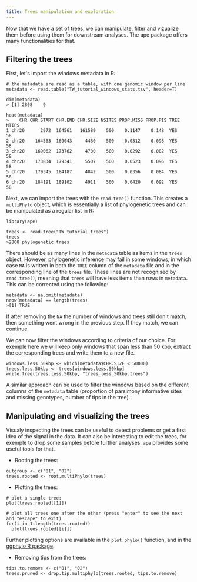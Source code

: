 ```yaml
---
title: Trees manipulation and exploration
---
```


Now that we have a set of trees, we can manipulate, filter and vizualize them before using them for downstream analyses. The ape package offers many functionalities for that.

## Filtering the trees

First, let's import the windows metadata in R: 

```R:
# the metadata are read as a table, with one genomic window per line
metadata <- read.table("TW_tutorial_windows_stats.tsv", header=T)

dim(metadata)
> [1] 2808    9

head(metadata)
>    CHR CHR.START CHR.END CHR.SIZE NSITES PROP.MISS PROP.PIS TREE NTIPS
1 chr20      2972  164561   161589    500    0.1147    0.148  YES    58
2 chr20    164563  169043     4480    500    0.0312    0.098  YES    58
3 chr20    169062  173762     4700    500    0.0292    0.082  YES    58
4 chr20    173834  179341     5507    500    0.0523    0.096  YES    58
5 chr20    179345  184187     4842    500    0.0356    0.084  YES    58
6 chr20    184191  189102     4911    500    0.0420    0.092  YES    58
```
Next, we can import the trees with the `read.tree()` function. This creates a `multiPhylo` object, which is essentially a list of phylogenetic trees and can be manipulated as a regular list in R:
```R:
library(ape)

trees <- read.tree("TW_tutorial.trees")
trees
>2808 phylogenetic trees
```
There should be as many lines in the `metadata` table as items in the `trees` object. However, phylogenetic inference may fail in some windows, in which case `NA` is written in both the `TREE` column of the `metadata` file and in the corresponding line of the `trees` file. These lines are not recognised by `read.tree()`, meaning that `trees` will have less items than rows in `metadata`. This can be corrected using the following:

```R:
metadata <- na.omit(metadata)
nrow(metadata) == length(trees)
>[1] TRUE
```
If after removing the `NA` the number of windows and trees still don't match, then something went wrong in the previous step. If they match, we can continue.

We can now filter the windows according to criteria of our choice. For exemple here we will keep only windows that span less than 50 kbp, extract the corresponding trees and write them to a new file.

```R:
windows.less.50kbp <- which(metadata$CHR.SIZE < 50000)
trees.less.50kbp <- trees[windows.less.50kbp]
write.tree(trees.less.50kbp, "trees_less_50kbp.trees")
```

A similar approach can be used to filter the windows based on the different columns of the `metadata` table (proportion of parsimony informative sites and missing genotypes, number of tips in the tree).

## Manipulating and visualizing the trees

Visualy inspecting the trees can be useful to detect problems or get a first idea of the signal in the data. It can also be interesting to edit the trees, for exemple to drop some samples before further analyses. `ape` provides some useful tools for that.

- Rooting the trees:
  
```R:
outgroup <- c("01", "02")
trees.rooted <- root.multiPhylo(trees)
```

- Plotting the trees:
  
```R:
# plot a single tree:
plot(trees.rooted[[1]])

# plot all trees one after the other (press "enter" to see the next and "escape" to exit)
for(i in 1:length(trees.rooted))
  plot(trees.rooted[[i]])
```
Further plotting options are available in the `plot.phylo()` function, and in the [ggphylo R package](https://github.com/gjuggler/ggphylo).

- Removing tips from the trees:
```R:
tips.to.remove <- c("01", "02")
trees.pruned <- drop.tip.multiphylo(trees.rooted, tips.to.remove)
```

